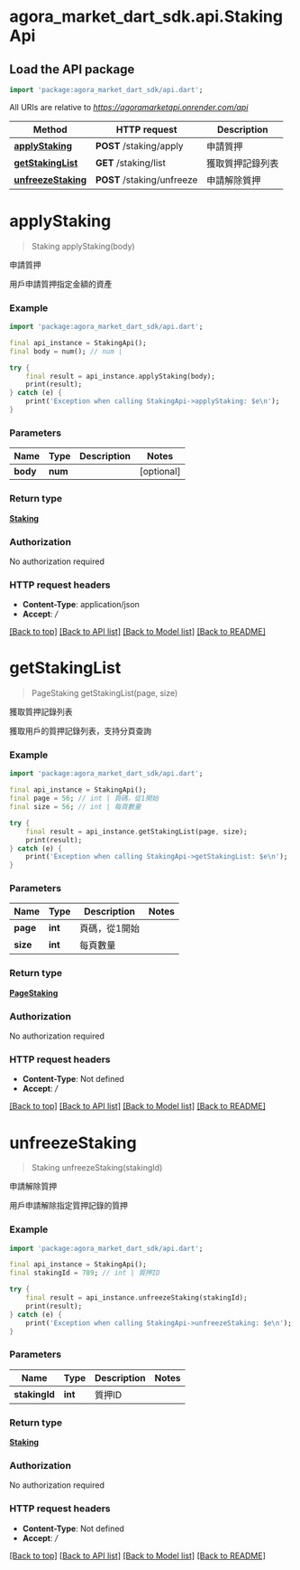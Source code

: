 # agora_market_dart_sdk.api.StakingApi

## Load the API package
```dart
import 'package:agora_market_dart_sdk/api.dart';
```

All URIs are relative to *https://agoramarketapi.onrender.com/api*

Method | HTTP request | Description
------------- | ------------- | -------------
[**applyStaking**](StakingApi.md#applystaking) | **POST** /staking/apply | 申請質押
[**getStakingList**](StakingApi.md#getstakinglist) | **GET** /staking/list | 獲取質押記錄列表
[**unfreezeStaking**](StakingApi.md#unfreezestaking) | **POST** /staking/unfreeze | 申請解除質押


# **applyStaking**
> Staking applyStaking(body)

申請質押

用戶申請質押指定金額的資產

### Example
```dart
import 'package:agora_market_dart_sdk/api.dart';

final api_instance = StakingApi();
final body = num(); // num | 

try {
    final result = api_instance.applyStaking(body);
    print(result);
} catch (e) {
    print('Exception when calling StakingApi->applyStaking: $e\n');
}
```

### Parameters

Name | Type | Description  | Notes
------------- | ------------- | ------------- | -------------
 **body** | **num**|  | [optional] 

### Return type

[**Staking**](Staking.md)

### Authorization

No authorization required

### HTTP request headers

 - **Content-Type**: application/json
 - **Accept**: */*

[[Back to top]](#) [[Back to API list]](../README.md#documentation-for-api-endpoints) [[Back to Model list]](../README.md#documentation-for-models) [[Back to README]](../README.md)

# **getStakingList**
> PageStaking getStakingList(page, size)

獲取質押記錄列表

獲取用戶的質押記錄列表，支持分頁查詢

### Example
```dart
import 'package:agora_market_dart_sdk/api.dart';

final api_instance = StakingApi();
final page = 56; // int | 頁碼，從1開始
final size = 56; // int | 每頁數量

try {
    final result = api_instance.getStakingList(page, size);
    print(result);
} catch (e) {
    print('Exception when calling StakingApi->getStakingList: $e\n');
}
```

### Parameters

Name | Type | Description  | Notes
------------- | ------------- | ------------- | -------------
 **page** | **int**| 頁碼，從1開始 | 
 **size** | **int**| 每頁數量 | 

### Return type

[**PageStaking**](PageStaking.md)

### Authorization

No authorization required

### HTTP request headers

 - **Content-Type**: Not defined
 - **Accept**: */*

[[Back to top]](#) [[Back to API list]](../README.md#documentation-for-api-endpoints) [[Back to Model list]](../README.md#documentation-for-models) [[Back to README]](../README.md)

# **unfreezeStaking**
> Staking unfreezeStaking(stakingId)

申請解除質押

用戶申請解除指定質押記錄的質押

### Example
```dart
import 'package:agora_market_dart_sdk/api.dart';

final api_instance = StakingApi();
final stakingId = 789; // int | 質押ID

try {
    final result = api_instance.unfreezeStaking(stakingId);
    print(result);
} catch (e) {
    print('Exception when calling StakingApi->unfreezeStaking: $e\n');
}
```

### Parameters

Name | Type | Description  | Notes
------------- | ------------- | ------------- | -------------
 **stakingId** | **int**| 質押ID | 

### Return type

[**Staking**](Staking.md)

### Authorization

No authorization required

### HTTP request headers

 - **Content-Type**: Not defined
 - **Accept**: */*

[[Back to top]](#) [[Back to API list]](../README.md#documentation-for-api-endpoints) [[Back to Model list]](../README.md#documentation-for-models) [[Back to README]](../README.md)

